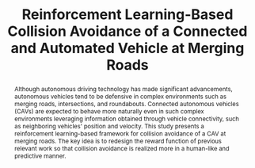 ---
type: "Conference Paper"
layout: publication
group: publications
title: "Reinforcement Learning-Based Collision Avoidance of a Connected and Automated Vehicle at Merging Roads"
authors: "<u>Minseok Seo</u>, <u>Seongjae Shin</u>, Kyungjoong Kim, <u>Kyunghwan Choi</u>&#42;"
domestic_or_international: "International" # or "Domestic"
preprint:
  # - pdf: "/static/pub/2023-reinforcement-learning.pdf"
pub: 
  - name: International Workshop on Intelligent Systems (IWIS)
    doi: 10.1109/IWIS58789.2023.10284616
    pp: "1-5"
    year: 2023
    state: "published"
pub_date: "2023-10-23" #Date of publication. Change from Biorxiv date to Journal date once accepted
image: "/static/pub/2023-reinforcement-learning.png"
abstract: "
  Although autonomous driving technology has made significant advancements, autonomous vehicles tend to be defensive in complex environments such as merging roads, intersections, and roundabouts. Connected autonomous vehicles (CAVs) are expected to behave more naturally even in such complex environments leveraging information obtained through vehicle connectivity, such as neighboring vehicles' position and velocity. This study presents a reinforcement learning-based framework for collision avoidance of a CAV at merging roads. The key idea is to redesign the reward function of previous relevant work so that collision avoidance is realized more in a human-like and predictive manner.
"
# links:
#   - name: 
#     url: 
---